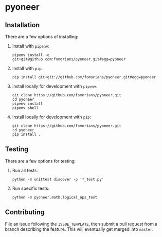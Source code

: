 # pyoneer

## Installation

There are a few options of installing:

1. Install with `pipenv`:

       pipenv install -e git+git@github.com:fomorians/pyoneer.git#egg=pyoneer

2. Install with `pip`:

       pip install git+git://github.com/fomorians/pyoneer.git#egg=pyoneer

3. Install locally for development with `pipenv`:

       git clone https://github.com/fomorians/pyoneer.git
       cd pyoneer
       pipenv install
       pipenv shell

4. Install locally for development with `pip`:

       git clone https://github.com/fomorians/pyoneer.git
       cd pyoneer
       pip install .

## Testing

There are a few options for testing:

1. Run all tests:

       python -m unittest discover -p '*_test.py'

2. Run specific tests:

       python -m pyoneer.math.logical_ops_test

## Contributing

File an issue following the `ISSUE_TEMPLATE`, then submit a pull request from a branch describing the feature. This will eventually get merged into `master`.

